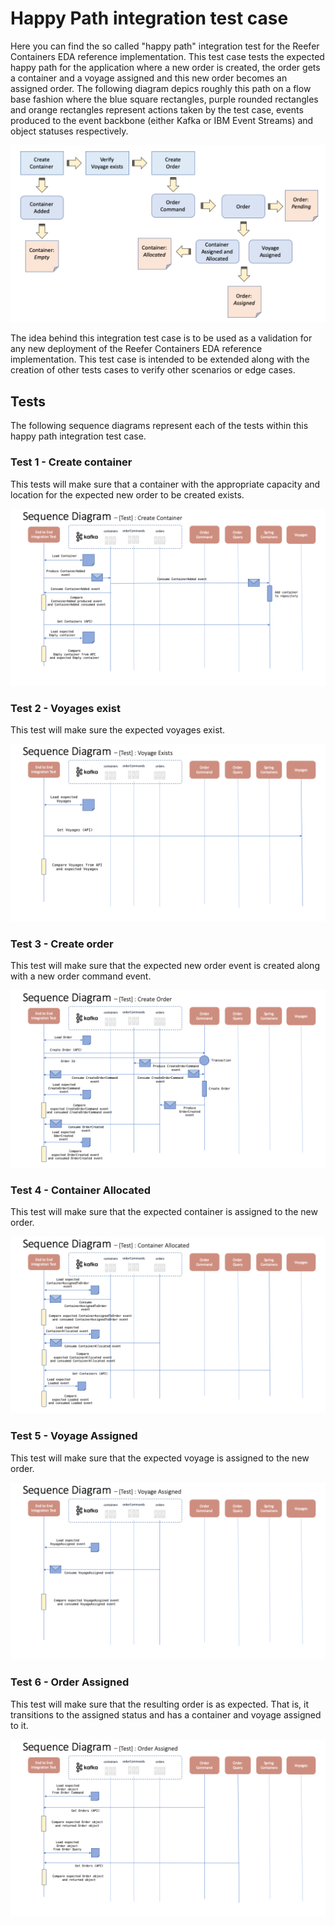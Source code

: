 # Happy Path integration test case

Here you can find the so called "happy path" integration test for the Reefer Containers EDA reference implementation. This test case tests the expected happy path for the application where a new order is created, the order gets a container and a voyage assigned and this new order becomes an assigned order. The following diagram depics roughly this path on a flow base fashion where the blue square rectangles, purple rounded rectangles and orange rectangles represent actions taken by the test case, events produced to the event backbone (either Kafka or IBM Event Streams) and object statuses respectively.

![flow](images/Slide1.png)

The idea behind this integration test case is to be used as a validation for any new deployment of the Reefer Containers EDA reference implementation. This test case is intended to be extended along with the creation of other tests cases to verify other scenarios or edge cases.

## Tests

The following sequence diagrams represent each of the tests within this happy path integration test case.

### Test 1 - Create container

This tests will make sure that a container with the appropriate capacity and location for the expected new order to be created exists.

![create container](images/Slide2.png)

### Test 2 - Voyages exist

This test will make sure the expected voyages exist.

![voyages exist](images/Slide3.png)

### Test 3 - Create order

This test will make sure that the expected new order event is created along with a new order command event.

![create order](images/Slide4.png)

### Test 4 - Container Allocated

This test will make sure that the expected container is assigned to the new order.

![container allocated](images/Slide5.png)

### Test 5 - Voyage Assigned

This test will make sure that the expected voyage is assigned to the new order.

![voyage assigned](images/Slide6.png)

### Test 6 - Order Assigned

This test will make sure that the resulting order is as expected. That is, it transitions to the assigned status and has a container and voyage assigned to it.

![order assigned](images/Slide7.png)